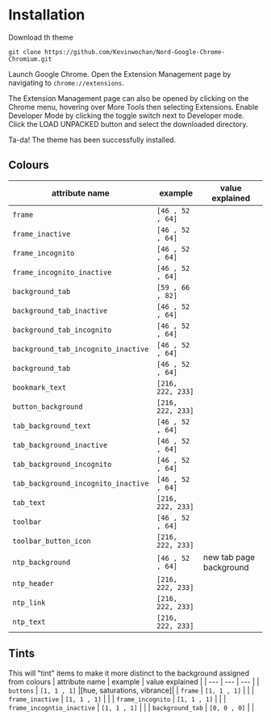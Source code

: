 # Installation
Download th theme
```
git clone https://github.com/Kevinwochan/Nord-Google-Chrome-Chromium.git
```
Launch Google Chrome.
Open the Extension Management page by navigating to ```chrome://extensions```.

The Extension Management page can also be opened by clicking on the Chrome menu, hovering over More Tools then selecting Extensions.
Enable Developer Mode by clicking the toggle switch next to Developer mode.
Click the LOAD UNPACKED button and select the downloaded directory.

Ta-da! The theme has been successfully installed. 


## Colours
| attribute name                      | example           | value explained |
| ---                                 | ---               | ---             |
| `frame`                             | `[46 , 52 , 64] ` ||
| `frame_inactive`                    | `[46 , 52 , 64] ` |                 |
| `frame_incognito`                   | `[46 , 52 , 64] ` |                 |
| `frame_incognito_inactive`          | `[46 , 52 , 64] ` |                 |
| `background_tab`                    | `[59 , 66 , 82] ` |                 |
| `background_tab_inactive`           | `[46 , 52 , 64] ` |                 |
| `background_tab_incognito`          | `[46 , 52 , 64] ` |                 |
| `background_tab_incognito_inactive` | `[46 , 52 , 64] ` |                 |
| `background_tab`                    | `[46 , 52 , 64] ` |                 |
| `bookmark_text`                     | `[216, 222, 233]` |                 |
| `button_background`                 | `[216, 222, 233]` |                 |
| `tab_background_text`               | `[46 , 52 , 64] ` |                 |
| `tab_background_inactive`           | `[46 , 52 , 64] ` |                 |
| `tab_background_incognito`          | `[46 , 52 , 64] ` |                 |
| `tab_background_incognito_inactive` | `[46 , 52 , 64] ` |                 |
| `tab_text`                          | `[216, 222, 233]` |                 |
| `toolbar`                           | `[46 , 52 , 64] ` |                 |
| `toolbar_button_icon`               | `[216, 222, 233]` |                 |
| `ntp_background`                    | `[46 , 52 , 64] ` | new tab page background                |
| `ntp_header`                        | `[216, 222, 233]` |                 |
| `ntp_link`                          | `[216, 222, 233]` |                 |
| `ntp_text`                          | `[216, 222, 233]` |                 |

## Tints
This will "tint" items to make it more distinct to the background assigned from colours
| attribute name             | example      | value explained            |
| ---                        | ---          | ---                        |
| `buttons`                  | `[1, 1 , 1]` |[hue, saturations, vibrance]|
| `frame`                    | `[1, 1 , 1]` |                            |
| `frame_inactive`           | `[1, 1 , 1]` |                            |
| `frame_incognito`          | `[1, 1 , 1]` |                            |
| `frame_incogntio_inactive` | `[1, 1 , 1]` |                            |
| `background_tab`           | `[0, 0 , 0]` |                            |

